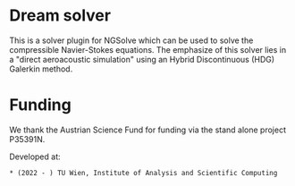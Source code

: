 # Dream solver

This is a solver plugin for NGSolve which can be used to solve the
compressible Navier-Stokes equations. The emphasize of this solver
lies in a "direct aeroacoustic simulation" using an Hybrid
Discontinuous (HDG) Galerkin method. 

# Funding  

We thank the Austrian Science Fund for funding via the stand alone project P35391N.

Developed at:

    * (2022 - ) TU Wien, Institute of Analysis and Scientific Computing







